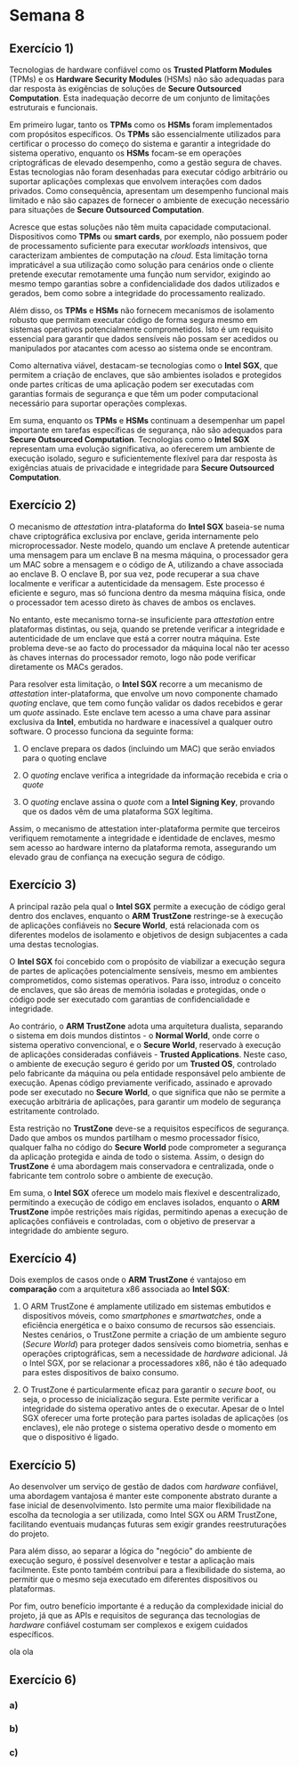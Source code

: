 # Semana 8

## Exercício 1)

Tecnologias de hardware confiável como os **Trusted Platform Modules** (TPMs) e os **Hardware Security Modules** (HSMs) não são adequadas para dar resposta às exigências de soluções de **Secure Outsourced Computation**. Esta inadequação decorre de um conjunto de limitações estruturais e funcionais.

Em primeiro lugar, tanto os **TPMs** como os **HSMs** foram implementados com propósitos específicos. Os **TPMs** são essencialmente utilizados para certificar o processo do começo do sistema e garantir a integridade do sistema operativo, enquanto os **HSMs** focam-se em operações criptográficas de elevado desempenho, como a gestão segura de chaves. Estas tecnologias não foram desenhadas para executar código arbitrário ou suportar aplicações complexas que envolvem interações com dados privados. Como consequência, apresentam um desempenho funcional mais limitado e não são capazes de fornecer o ambiente de execução necessário para situações de **Secure Outsourced Computation**.

Acresce que estas soluções não têm muita capacidade computacional. Dispositivos como **TPMs** ou **smart cards**, por exemplo, não possuem poder de processamento suficiente para executar *workloads* intensivos, que caracterizam ambientes de computação na *cloud*. Esta limitação torna impraticável a sua utilização como solução para cenários onde o cliente pretende executar remotamente uma função num servidor, exigindo ao mesmo tempo garantias sobre a confidencialidade dos dados utilizados e gerados, bem como sobre a integridade do processamento realizado.

Além disso, os **TPMs** e **HSMs** não fornecem mecanismos de isolamento robusto que permitam executar código de forma segura mesmo em sistemas operativos potencialmente comprometidos. Isto é um requisito essencial para garantir que dados sensíveis não possam ser acedidos ou manipulados por atacantes com acesso ao sistema onde se encontram.

Como alternativa viável, destacam-se tecnologias como o **Intel SGX**, que permitem a criação de enclaves, que são ambientes isolados e protegidos onde partes críticas de uma aplicação podem ser executadas com garantias formais de segurança e que têm um poder computacional necessário para suportar operações complexas.

Em suma, enquanto os **TPMs** e **HSMs** continuam a desempenhar um papel importante em tarefas específicas de segurança, não são adequados para **Secure Outsourced Computation**. Tecnologias como o **Intel SGX** representam uma evolução significativa, ao oferecerem um ambiente de execução isolado, seguro e suficientemente flexível para dar resposta às exigências atuais de privacidade e integridade para **Secure Outsourced Computation**.

## Exercício 2)

O mecanismo de *attestation* intra-plataforma do **Intel SGX** baseia-se numa chave criptográfica exclusiva por enclave, gerida internamente pelo microprocessador. Neste modelo, quando um enclave A pretende autenticar uma mensagem para um enclave B na mesma máquina, o processador gera um MAC sobre a mensagem e o código de A, utilizando a chave associada ao enclave B. O enclave B, por sua vez, pode recuperar a sua chave localmente e verificar a autenticidade da mensagem. Este processo é eficiente e seguro, mas só funciona dentro da mesma máquina física, onde o processador tem acesso direto às chaves de ambos os enclaves.

No entanto, este mecanismo torna-se insuficiente para *attestation* entre plataformas distintas, ou seja, quando se pretende verificar a integridade e autenticidade de um enclave que está a correr noutra máquina. Este problema deve-se ao facto do processador da máquina local não ter acesso às chaves internas do processador remoto, logo não pode verificar diretamente os MACs gerados.

Para resolver esta limitação, o **Intel SGX** recorre a um mecanismo de *attestation* inter-plataforma, que envolve um novo componente chamado *quoting* enclave, que tem como função validar os dados recebidos e gerar um *quote* assinado. Este enclave tem acesso a uma chave para assinar exclusiva da **Intel**, embutida no hardware e inacessível a qualquer outro software. O processo funciona da seguinte forma:

1. O enclave prepara os dados (incluindo um MAC) que serão enviados para o quoting enclave

2. O *quoting* enclave verifica a integridade da informação recebida e cria o *quote*

3. O *quoting* enclave assina o *quote* com a **Intel Signing Key**, provando que os dados vêm de uma plataforma SGX legítima.

Assim, o mecanismo de attestation inter-plataforma permite que terceiros verifiquem remotamente a integridade e identidade de enclaves, mesmo sem acesso ao hardware interno da plataforma remota, assegurando um elevado grau de confiança na execução segura de código.

## Exercício 3)

A principal razão pela qual o **Intel SGX** permite a execução de código geral dentro dos enclaves, enquanto o **ARM TrustZone** restringe-se à execução de aplicações confiáveis no **Secure World**, está relacionada com os diferentes modelos de isolamento e objetivos de design subjacentes a cada uma destas tecnologias.

O **Intel SGX** foi concebido com o propósito de viabilizar a execução segura de partes de aplicações potencialmente sensíveis, mesmo em ambientes comprometidos, como sistemas operativos. Para isso, introduz o conceito de enclaves, que são áreas de memória isoladas e protegidas, onde o código pode ser executado com garantias de confidencialidade e integridade.

Ao contrário, o **ARM TrustZone** adota uma arquitetura dualista, separando o sistema em dois mundos distintos - o **Normal World**, onde corre o sistema operativo convencional, e o **Secure World**, reservado à execução de aplicações consideradas confiáveis - **Trusted Applications**. Neste caso, o ambiente de execução seguro é gerido por um **Trusted OS**, controlado pelo fabricante da máquina ou pela entidade responsável pelo ambiente de execução. Apenas código previamente verificado, assinado e aprovado pode ser executado no **Secure World**, o que significa que não se permite a execução arbitrária de aplicações, para garantir um modelo de segurança estritamente controlado.

Esta restrição no **TrustZone** deve-se a requisitos específicos de segurança. Dado que ambos os mundos partilham o mesmo processador físico, qualquer falha no código do **Secure World** pode comprometer a segurança da aplicação protegida e ainda de todo o sistema. Assim, o design do **TrustZone** é uma abordagem mais conservadora e centralizada, onde o fabricante tem controlo sobre o ambiente de execução.

Em suma, o **Intel SGX** oferece um modelo mais flexível e descentralizado, permitindo a execução de código em enclaves isolados, enquanto o **ARM TrustZone** impõe restrições mais rígidas, permitindo apenas a execução de aplicações confiáveis e controladas, com o objetivo de preservar a integridade do ambiente seguro.

## Exercício 4)

Dois exemplos de casos onde o **ARM TrustZone** é vantajoso em **comparação** com a arquitetura x86 associada ao **Intel SGX**:

1. O ARM TrustZone é amplamente utilizado em sistemas embutidos e dispositivos móveis, como *smartphones* e *smartwatches*, onde a eficiência energética e o baixo consumo de recursos são essenciais. Nestes cenários, o TrustZone permite a criação de um ambiente seguro (*Secure World*) para proteger dados sensíveis como biometria, senhas e operações criptográficas, sem a necessidade de *hardware* adicional. Já o Intel SGX, por se relacionar a processadores x86, não é tão adequado para estes dispositivos de baixo consumo. 

2. O TrustZone é particularmente eficaz para garantir o *secure boot*, ou seja, o processo de inicialização segura. Este permite verificar a integridade do sistema operativo antes de o  executar. Apesar de o Intel SGX oferecer uma forte proteção para partes isoladas de aplicações (os enclaves), ele não protege o sistema operativo desde o momento em que o dispositivo é ligado.

## Exercício 5)

Ao desenvolver um serviço de gestão de dados com *hardware* confiável, uma abordagem vantajosa é manter este componente abstrato durante a fase inicial de desenvolvimento. Isto permite uma maior flexibilidade na escolha da tecnologia a ser utilizada, como Intel SGX ou ARM TrustZone, facilitando eventuais mudanças futuras sem exigir grandes reestruturações do projeto. 

Para além disso, ao separar a lógica do "negócio" do ambiente de execução seguro, é possível desenvolver e testar a aplicação mais facilmente. Este ponto também contribui para a flexibilidade do sistema, ao permitir que o mesmo seja executado em diferentes dispositivos ou plataformas. 

Por fim, outro benefício importante é a redução da complexidade inicial do projeto, já que as APIs e requisitos de segurança das tecnologias de *hardware* confiável costumam ser complexos e exigem cuidados específicos. 

ola ola

## Exercício 6)

### a)

### b)

### c)